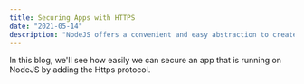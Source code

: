 ```yaml
---
title: Securing Apps with HTTPS
date: "2021-05-14"
description: "NodeJS offers a convenient and easy abstraction to create a web server. One of the first and foremost steps to secure the apps we're building is to run them with https protocol."
---
```


In this blog, we'll see how easily we can secure an app that is running on NodeJS by adding the Https protocol.
